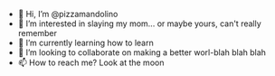 - 👋 Hi, I’m @pizzamandolino
- 👀 I’m interested in slaying my mom... or maybe yours, can't really remember
- 🌱 I’m currently learning how to learn
- 💞️ I’m looking to collaborate on making a better worl-blah blah blah
- 📫 How to reach me? Look at the moon

<!---
pizzamandolino/pizzamandolino is a ✨ special ✨ repository because its `README.md` (this file) appears on your GitHub profile.
You can click the Preview link to take a look at your changes.
--->

